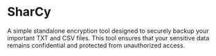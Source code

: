 # SharCy
A simple standalone encryption tool designed to securely backup your important TXT and CSV files. This tool ensures that your sensitive data remains confidential and protected from unauthorized access.
